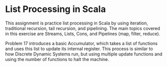 # List Processing in Scala
This assignment is practice list processing in Scala by using iteration, traditional recursion, tail recursion, and pipelining.
The main topics covered in this exercise are Streams, Lists, Cons, and Pipelines (map, filter, reduce).

Problem 17 introduces a basic Accumulator, which takes a list of functions and uses this list to update its internal register.
This process is similar to how Discrete Dynamic Systems run, but using multiple update functions and using the number of functions 
to halt the machine.

